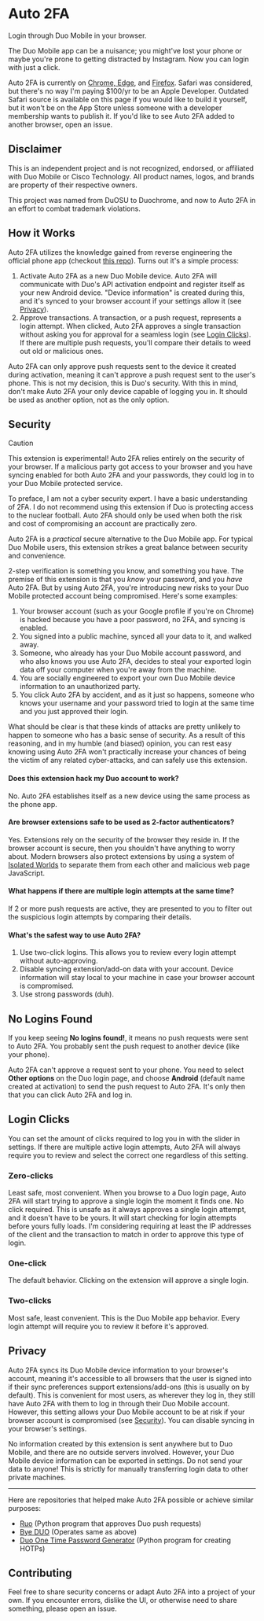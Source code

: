 # Auto 2FA
Login through Duo Mobile in your browser.

The Duo Mobile app can be a nuisance; you might've lost your phone or maybe you're prone to getting distracted by Instagram. Now you can login with just a click.

Auto 2FA is currently on [Chrome, Edge](https://chrome.google.com/webstore/detail/duochrome/bnfooenhhgcnhdkdjelgmmkpaemlnoek), and [Firefox](https://addons.mozilla.org/en-US/firefox/addon/duochrome/). Safari was considered, but there's no way I'm paying $100/yr to be an Apple Developer. Outdated Safari source is available on this page if you would like to build it yourself, but it won't be on the App Store unless someone with a developer membership wants to publish it. If you'd like to see Auto 2FA added to another browser, open an issue.

Disclaimer
----------
This is an independent project and is not recognized, endorsed, or affiliated with Duo Mobile or Cisco Technology. All product names, logos, and brands are property of their respective owners.

This project was named from DuOSU to Duochrome, and now to Auto 2FA in an effort to combat trademark violations.

How it Works
------------
Auto 2FA utilizes the knowledge gained from reverse engineering the official phone app (checkout [this repo](https://github.com/revalo/duo-bypass)). Turns out it's a simple process:

1. Activate Auto 2FA as a new Duo Mobile device. Auto 2FA will communicate with Duo's API activation endpoint and register itself as your new Android device. "Device information" is created during this, and it's synced to your browser account if your settings allow it (see [Privacy](#privacy)).
2. Approve transactions. A transaction, or a push request, represents a login attempt. When clicked, Auto 2FA approves a single transaction without asking you for approval for a seamless login (see [Login Clicks](#login-clicks)). If there are multiple push requests, you'll compare their details to weed out old or malicious ones.

Auto 2FA can only approve push requests sent to the device it created during activation, meaning it can't approve a push request sent to the user's phone. This is not my decision, this is Duo's security. With this in mind, don't make Auto 2FA your only device capable of logging you in. It should be used as another option, not as the only option.

Security
--------
> [!CAUTION]
> This extension is experimental! Auto 2FA relies entirely on the security of your browser. If a malicious party got access to your browser and you have syncing enabled for both Auto 2FA and your passwords, they could log in to your Duo Mobile protected service.

To preface, I am not a cyber security expert. I have a basic understanding of 2FA. I do not recommend using this extension if Duo is protecting access to the nuclear football. Auto 2FA should only be used when both the risk and cost of compromising an account are practically zero.

Auto 2FA is a *practical* secure alternative to the Duo Mobile app. For typical Duo Mobile users, this extension strikes a great balance between security and convenience.

2-step verification is something you know, and something you have. The premise of this extension is that you *know* your password, and you *have* Auto 2FA. But by using Auto 2FA, you're introducing new risks to your Duo Mobile protected account being compromised. Here's some examples:
1. Your browser account (such as your Google profile if you're on Chrome) is hacked because you have a poor password, no 2FA, and syncing is enabled.
2. You signed into a public machine, synced all your data to it, and walked away.
3. Someone, who already has your Duo Mobile account password, and who also knows you use Auto 2FA, decides to steal your exported login data off your computer when you're away from the machine.
4. You are socially engineered to export your own Duo Mobile device information to an unauthorized party.
5. You click Auto 2FA by accident, and as it just so happens, someone who knows your username and your password tried to login at the same time and you just approved their login.

What should be clear is that these kinds of attacks are pretty unlikely to happen to someone who has a basic sense of security. As a result of this reasoning, and in my humble (and biased) opinion, you can rest easy knowing using Auto 2FA won't practically increase your chances of being the victim of any related cyber-attacks, and can safely use this extension.

#### Does this extension hack my Duo account to work?
No. Auto 2FA establishes itself as a new device using the same process as the phone app.

#### Are browser extensions safe to be used as 2-factor authenticators?
Yes. Extensions rely on the security of the browser they reside in. If the browser account is secure, then you shouldn't have anything to worry about. Modern browsers also protect extensions by using a system of [Isolated Worlds](https://developer.chrome.com/docs/extensions/mv3/content_scripts/#isolated_world) to separate them from each other and malicious web page JavaScript.

#### What happens if there are multiple login attempts at the same time?
If 2 or more push requests are active, they are presented to you to filter out the suspicious login attempts by comparing their details.

#### What's the safest way to use Auto 2FA?
1. Use two-click logins. This allows you to review every login attempt without auto-approving.
2. Disable syncing extension/add-on data with your account. Device information will stay local to your machine in case your browser account is compromised.
3. Use strong passwords (duh).

No Logins Found
----------------
If you keep seeing **No logins found!**, it means no push requests were sent to Auto 2FA. You probably sent the push request to another device (like your phone).

Auto 2FA can't approve a request sent to your phone. You need to select **Other options** on the Duo login page, and choose **Android** (default name created at activation) to send the push request to Auto 2FA. It's only then that you can click Auto 2FA and log in.

Login Clicks
------------
You can set the amount of clicks required to log you in with the slider in settings.
If there are multiple active login attempts, Auto 2FA will always require you to review and select the correct one regardless of this setting.

### Zero-clicks
Least safe, most convenient. When you browse to a Duo login page, Auto 2FA will start trying to approve a single login the moment it finds one. No click required.
This is unsafe as it always approves a single login attempt, and it doesn't have to be yours. It will start checking for login attempts before yours fully loads. I'm considering requiring at least the IP addresses of the client and the transaction to match in order to approve this type of login.

### One-click
The default behavior. Clicking on the extension will approve a single login.

### Two-clicks
Most safe, least convenient. This is the Duo Mobile app behavior. Every login attempt will require you to review it before it's approved.

Privacy
-------
Auto 2FA syncs its Duo Mobile device information to your browser's account, meaning it's accessible to all browsers that the user is signed into if their sync preferences support extensions/add-ons (this is usually on by default). This is convenient for most users, as wherever they log in, they still have Auto 2FA with them to log in through their Duo Mobile account. However, this setting allows your Duo Mobile account to be at risk if your browser account is compromised (see [Security](#security)). You can disable syncing in your browser's settings.

No information created by this extension is sent anywhere but to Duo Mobile, and there are no outside servers involved. However, your Duo Mobile device information can be exported in settings. Do not send your data to anyone! This is strictly for manually transferring login data to other private machines.

----------------
Here are repositories that helped make Auto 2FA possible or achieve similar purposes:

- [Ruo](https://github.com/falsidge/ruo) (Python program that approves Duo push requests)
- [Bye DUO](https://github.com/yuchenliu15/bye-duo) (Operates same as above)
- [Duo One Time Password Generator](https://github.com/revalo/duo-bypass) (Python program for creating HOTPs)

Contributing
------------
Feel free to share security concerns or adapt Auto 2FA into a project of your own. If you encounter errors, dislike the UI, or otherwise need to share something, please open an issue.
